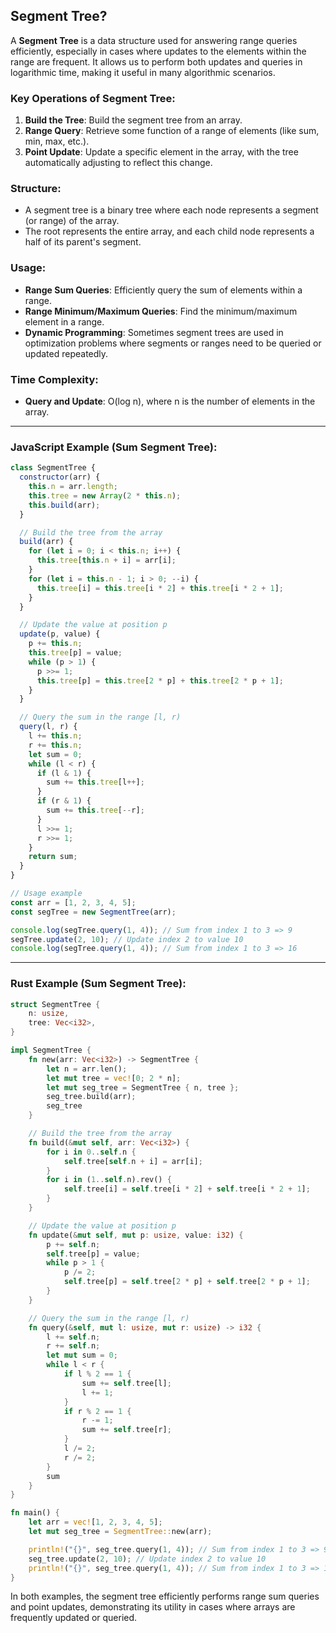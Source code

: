 ## Segment Tree?

A **Segment Tree** is a data structure used for answering range queries efficiently, especially in cases where updates to the elements within the range are frequent. It allows us to perform both updates and queries in logarithmic time, making it useful in many algorithmic scenarios.

### Key Operations of Segment Tree:

1. **Build the Tree**: Build the segment tree from an array.
2. **Range Query**: Retrieve some function of a range of elements (like sum, min, max, etc.).
3. **Point Update**: Update a specific element in the array, with the tree automatically adjusting to reflect this change.

### Structure:

- A segment tree is a binary tree where each node represents a segment (or range) of the array.
- The root represents the entire array, and each child node represents a half of its parent's segment.

### Usage:

- **Range Sum Queries**: Efficiently query the sum of elements within a range.
- **Range Minimum/Maximum Queries**: Find the minimum/maximum element in a range.
- **Dynamic Programming**: Sometimes segment trees are used in optimization problems where segments or ranges need to be queried or updated repeatedly.

### Time Complexity:

- **Query and Update**: O(log n), where n is the number of elements in the array.

---

### JavaScript Example (Sum Segment Tree):

```javascript
class SegmentTree {
  constructor(arr) {
    this.n = arr.length;
    this.tree = new Array(2 * this.n);
    this.build(arr);
  }

  // Build the tree from the array
  build(arr) {
    for (let i = 0; i < this.n; i++) {
      this.tree[this.n + i] = arr[i];
    }
    for (let i = this.n - 1; i > 0; --i) {
      this.tree[i] = this.tree[i * 2] + this.tree[i * 2 + 1];
    }
  }

  // Update the value at position p
  update(p, value) {
    p += this.n;
    this.tree[p] = value;
    while (p > 1) {
      p >>= 1;
      this.tree[p] = this.tree[2 * p] + this.tree[2 * p + 1];
    }
  }

  // Query the sum in the range [l, r)
  query(l, r) {
    l += this.n;
    r += this.n;
    let sum = 0;
    while (l < r) {
      if (l & 1) {
        sum += this.tree[l++];
      }
      if (r & 1) {
        sum += this.tree[--r];
      }
      l >>= 1;
      r >>= 1;
    }
    return sum;
  }
}

// Usage example
const arr = [1, 2, 3, 4, 5];
const segTree = new SegmentTree(arr);

console.log(segTree.query(1, 4)); // Sum from index 1 to 3 => 9
segTree.update(2, 10); // Update index 2 to value 10
console.log(segTree.query(1, 4)); // Sum from index 1 to 3 => 16
```

---

### Rust Example (Sum Segment Tree):

```rust
struct SegmentTree {
    n: usize,
    tree: Vec<i32>,
}

impl SegmentTree {
    fn new(arr: Vec<i32>) -> SegmentTree {
        let n = arr.len();
        let mut tree = vec![0; 2 * n];
        let mut seg_tree = SegmentTree { n, tree };
        seg_tree.build(arr);
        seg_tree
    }

    // Build the tree from the array
    fn build(&mut self, arr: Vec<i32>) {
        for i in 0..self.n {
            self.tree[self.n + i] = arr[i];
        }
        for i in (1..self.n).rev() {
            self.tree[i] = self.tree[i * 2] + self.tree[i * 2 + 1];
        }
    }

    // Update the value at position p
    fn update(&mut self, mut p: usize, value: i32) {
        p += self.n;
        self.tree[p] = value;
        while p > 1 {
            p /= 2;
            self.tree[p] = self.tree[2 * p] + self.tree[2 * p + 1];
        }
    }

    // Query the sum in the range [l, r)
    fn query(&self, mut l: usize, mut r: usize) -> i32 {
        l += self.n;
        r += self.n;
        let mut sum = 0;
        while l < r {
            if l % 2 == 1 {
                sum += self.tree[l];
                l += 1;
            }
            if r % 2 == 1 {
                r -= 1;
                sum += self.tree[r];
            }
            l /= 2;
            r /= 2;
        }
        sum
    }
}

fn main() {
    let arr = vec![1, 2, 3, 4, 5];
    let mut seg_tree = SegmentTree::new(arr);

    println!("{}", seg_tree.query(1, 4)); // Sum from index 1 to 3 => 9
    seg_tree.update(2, 10); // Update index 2 to value 10
    println!("{}", seg_tree.query(1, 4)); // Sum from index 1 to 3 => 16
}
```

In both examples, the segment tree efficiently performs range sum queries and point updates, demonstrating its utility in cases where arrays are frequently updated or queried.
